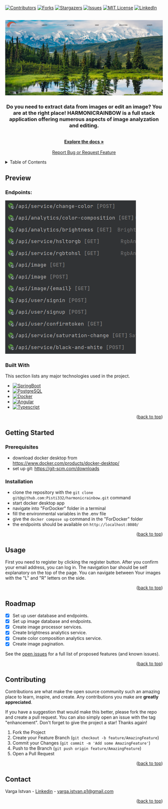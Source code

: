 [![Contributors][contributors-shield]][contributors-url]
[![Forks][forks-shield]][forks-url]
[![Stargazers][stars-shield]][stars-url]
[![Issues][issues-shield]][issues-url]
[![MIT License][license-shield]][license-url]
[![LinkedIn][linkedin-shield]][linkedin-url]



<!-- PROJECT LOGO -->
<br />
<div align="center">
  <a href="https://github.com/Pisti332/harmonicrainbow/tree/color-change-service">
    <img src="./images/logo.png" alt="Logo" width="800">
  </a>

  <p align="center">
  <h3>Do you need to extract data from images or edit an image? You are at the right place! HARMONICRAINBOW is a full stack application offering numerous aspects of image analyzation and editing.</h3>
    <br />
    <a href="https://github.com/Pisti332/harmonicrainbow"><strong>Explore the docs »</strong></a>
    <br />
    <br />
    <a href="https://github.com/Pisti332/harmonicrainbow/issues">Report Bug or Request Feature</a>
  </p>
</div>



<!-- TABLE OF CONTENTS -->
<details>
  <summary>Table of Contents</summary>
  <ol>
    <li>
      <a href="#about-the-project">About The Project</a>
      <ul>
        <li><a href="#built-with">Built With</a></li>
      </ul>
    </li>
    <li>
      <a href="#getting-started">Getting Started</a>
      <ul>
        <li><a href="#prerequisites">Prerequisites</a></li>
        <li><a href="#installation">Installation</a></li>
      </ul>
    </li>
    <li><a href="#usage">Usage</a></li>
    <li><a href="#roadmap">Roadmap</a></li>
    <li><a href="#contributing">Contributing</a></li>
    <li><a href="#license">License</a></li>
    <li><a href="#contact">Contact</a></li>
    <li><a href="#acknowledgments">Acknowledgments</a></li>
  </ol>
</details>



<!-- ABOUT THE PROJECT -->
## Preview
### Endpoints:
[![Product Name Screen Shot][product-screenshot]](https://github.com/Pisti332/harmonicrainbow/tree/color-change-service)



### Built With

This section lists any major technologies used in the project.

* [![SpringBoot][Spring]][spring-url]
* [![PostgreSQL][PostgreSQL]][postrgesql-url]
* [![Docker][Docker]][docker-url]
* [![Angular][Angular]][angular-url]
* [![Typescript][Typescript]][typescript-url]


<p align="right">(<a href="#readme-top">back to top</a>)</p>



<!-- GETTING STARTED -->
## Getting Started



### Prerequisites
  * download docker desktop from <a href="https://www.docker.com/products/docker-desktop">https://www.docker.com/products/docker-desktop/
  * set up git: <a href="https://git-scm.com/downloads">https://git-scm.com/downloads

### Installation

* clone the repository with the ```git clone git@github.com:Pisti332/harmonicrainbow.git``` command
* start docker desktop app
* navigate into "ForDocker" folder in a terminal
* fill the environmental variables in the .env file
* give the ```docker compose up``` command in the "ForDocker" folder
* the endpoints should be available on ```http://localhost:8080/```

<p align="right">(<a href="#readme-top">back to top</a>)</p>



<!-- USAGE EXAMPLES -->
## Usage

First you need to register by clicking the register button. After you confirm your email address, you can log in. The navigation bar should be self explanatory on the top of the page. You can navigate between Your images with the "L" and "R" letters on the side.
<p align="right">(<a href="#readme-top">back to top</a>)</p>

<!-- ROADMAP -->
## Roadmap

- [x] Set up user database and endpoints.
- [x] Set up image database and endpoints.
- [x] Create image processor services.
- [x] Create brightness analytics service.
- [x] Create color composition analytics service.
- [x] Create image pagination.

See the [open issues](https://github.com/Pisti332/harmonicrainbow/issues) for a full list of proposed features (and known issues).

<p align="right">(<a href="#readme-top">back to top</a>)</p>



<!-- CONTRIBUTING -->
## Contributing

Contributions are what make the open source community such an amazing place to learn, inspire, and create. Any contributions you make are **greatly appreciated**.

If you have a suggestion that would make this better, please fork the repo and create a pull request. You can also simply open an issue with the tag "enhancement".
Don't forget to give the project a star! Thanks again!

1. Fork the Project
2. Create your Feature Branch (`git checkout -b feature/AmazingFeature`)
3. Commit your Changes (`git commit -m 'Add some AmazingFeature'`)
4. Push to the Branch (`git push origin feature/AmazingFeature`)
5. Open a Pull Request

<p align="right">(<a href="#readme-top">back to top</a>)</p>




<!-- CONTACT -->
## Contact

Varga Istvan - <a href="https://www.linkedin.com/feed/">Linkedin</a> - varga.istvan.p1@gmail.com

<p align="right">(<a href="#readme-top">back to top</a>)</p>



<!-- MARKDOWN LINKS & IMAGES -->
<!-- https://www.markdownguide.org/basic-syntax/#reference-style-links -->
[contributors-shield]: https://img.shields.io/github/contributors/Pisti332/harmonicrainbow.svg?style=for-the-badge
[contributors-url]: https://github.com/Pisti332/harmonicrainbow/graphs/contributors
[forks-shield]: https://img.shields.io/github/forks/Pisti332/harmonicrainbow.svg?style=for-the-badge
[forks-url]: https://github.com/Pisti332/harmonicrainbow/fork
[stars-shield]: https://img.shields.io/github/stars/Pisti332/harmonicrainbow.svg?style=for-the-badge
[stars-url]: https://github.com/Pisti332/harmonicrainbow/stargazers
[issues-shield]: https://img.shields.io/github/issues/Pisti332/harmonicrainbow.svg?style=for-the-badge
[issues-url]: https://github.com/Pisti332/harmonicrainbow/issues
[license-shield]: https://img.shields.io/github/license/Pisti332/harmonicrainbow.svg?style=for-the-badge
[license-url]: https://github.com/Pisti332/harmonicrainbow/blob/development/licence.txt
[linkedin-shield]: https://img.shields.io/badge/-LinkedIn-black.svg?style=for-the-badge&logo=linkedin&colorB=555
[linkedin-url]: https://www.linkedin.com/in/varga-istvan-p1/
[product-screenshot]: images/demo-screenshot.png
[Spring]: https://img.shields.io/badge/springboot-20232A?style=for-the-badge&logo=springboot&logoColor=#008000
[spring-url]: https://spring.io/
[PostgreSQL]: https://img.shields.io/badge/postgresql-20232A?style=for-the-badge&logo=postgresql&logoColor=#008000
[postrgesql-url]: https://www.postgresql.org/
[Docker]: https://img.shields.io/badge/docker-20232A?style=for-the-badge&logo=docker&logoColor=#008000
[docker-url]: https://www.docker.com/
[Angular]: https://img.shields.io/badge/angular-20232A?style=for-the-badge&logo=angular&logoColor=#008000
[angular-url]: https://angular.io/
[Typescript]: https://img.shields.io/badge/typescript-20232A?style=for-the-badge&logo=typescript&logoColor=#008000
[typescript-url]: https://www.typescriptlang.org/


